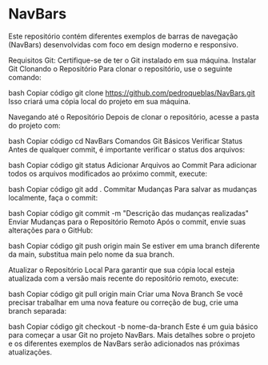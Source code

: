 
# NavBars

Este repositório contém diferentes exemplos de barras de navegação (NavBars) desenvolvidas com foco em design moderno e responsivo.

Requisitos
Git: Certifique-se de ter o Git instalado em sua máquina. Instalar Git
Clonando o Repositório
Para clonar o repositório, use o seguinte comando:

bash
Copiar código
git clone https://github.com/pedroqueblas/NavBars.git
Isso criará uma cópia local do projeto em sua máquina.

Navegando até o Repositório
Depois de clonar o repositório, acesse a pasta do projeto com:

bash
Copiar código
cd NavBars
Comandos Git Básicos
Verificar Status
Antes de qualquer commit, é importante verificar o status dos arquivos:

bash
Copiar código
git status
Adicionar Arquivos ao Commit
Para adicionar todos os arquivos modificados ao próximo commit, execute:

bash
Copiar código
git add .
Commitar Mudanças
Para salvar as mudanças localmente, faça o commit:

bash
Copiar código
git commit -m "Descrição das mudanças realizadas"
Enviar Mudanças para o Repositório Remoto
Após o commit, envie suas alterações para o GitHub:

bash
Copiar código
git push origin main
Se estiver em uma branch diferente da main, substitua main pelo nome da sua branch.

Atualizar o Repositório Local
Para garantir que sua cópia local esteja atualizada com a versão mais recente do repositório remoto, execute:

bash
Copiar código
git pull origin main
Criar uma Nova Branch
Se você precisar trabalhar em uma nova feature ou correção de bug, crie uma branch separada:

bash
Copiar código
git checkout -b nome-da-branch
Este é um guia básico para começar a usar Git no projeto NavBars. Mais detalhes sobre o projeto e os diferentes exemplos de NavBars serão adicionados nas próximas atualizações.

